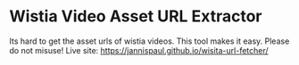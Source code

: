 # Wistia Video Asset URL Extractor

Its hard to get the asset urls of wistia videos. This tool makes it easy.
Please do not misuse!
Live site: https://jannispaul.github.io/wisita-url-fetcher/
